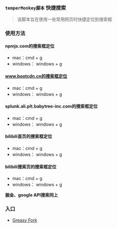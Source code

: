 ### **`temperMonkey脚本`** 快捷搜索


> 该脚本旨在使用一些常用网页时快捷定位到搜索框

### 使用方法

#### npmjs.com的搜索框定位

* mac：cmd + g
* windows： windows + g

#### www.bootcdn.cn的搜索框定位

* mac：cmd + g
* windows： windows + g

#### splunk.ali.plt.babytree-inc.com的搜索框定位

* mac：cmd + g
* windows： windows + g

#### bilibili首页的搜索框定位

* mac：cmd + g
* windows： windows + g
#### bilibili搜索页的搜索框定位

* mac：cmd + g
* windows： windows + g

**掘金、google API搜索同上**

### 入口
* [Greasy Fork](https://greasyfork.org/zh-CN/scripts/445659-quickly-search)